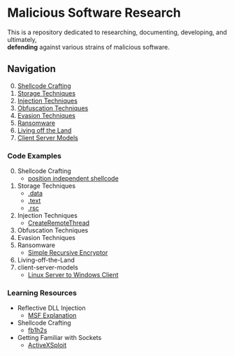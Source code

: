 # Malicious Software Research
This is a repository dedicated to researching, documenting, developing, and ultimately,  
**defending** against various strains of malicious software.
## Navigation
0. [Shellcode Crafting](#shellcode-crafting)
1. [Storage Techniques](#storage-techniques)
2. [Injection Techniques](#injection-techniques)
3. [Obfuscation Techniques](#obfuscation-techniques)
4. [Evasion Techniques](#evasion-techniques)
5. [Ransomware](#ransomware)
6. [Living off the Land](#living-off-the-land)
7. [Client Server Models](#client-server-models)
### **Code Examples**
0. <a name="shellcode-crafting">Shellcode Crafting</a>
    - <a href="https://github.com/0xvpr/MWD/blob/main/0.shellcode-crafting/1.independent_shellcode">position independent shellcode</a>
1. <a name="storage-techniques">Storage Techniques</a>
    - <a href="https://github.com/0xvpr/MWD/blob/main/1.storage-techniques/1.data">.data</a>
    - <a href="https://github.com/0xvpr/MWD/blob/main/1.storage-techniques/2.text">.text</a>
    - <a href="https://github.com/0xvpr/MWD/blob/main/1.storage-techniques/3.rsc">.rsc</a>  
2. <a name="injection-techniques">Injection Techniques</a>
    - <a href="https://github.com/0xvpr/MWD/blob/main/2.injection-techniques/1.crt">CreateRemoteThread</a>
3. <a name="obfuscation-techniques">Obfuscation Techniques</a>
4. <a name="evasion-techniques">Evasion Techniques</a>
5. <a name="ransomware">Ransomware<a/>
    - <a href="https://github.com/0xvpr/MWD/blob/main/5.ransomware/1.simple_recursive_encryptor">Simple Recursive Encryptor</a>
6. <a name="living-off-the-land">Living-off-the-Land<a/>
7. <a name="client-server-models">client-server-models<a/>
    - <a href="https://github.com/0xvpr/MWD/blob/main/7.socket/linux_server">Linux Server to Windows Client</a>
### **Learning Resources**
- Reflective DLL Injection  
    - <a href="https://github.com/rapid7/metasploit-framework/wiki/Using-ReflectiveDll-Injection">MSF Explanation</a>  
- Shellcode Crafting  
    - <a href="https://www.exploit-db.com/docs/english/13610-building-your-own-ud-shellcodes-part-1.pdf">fb1h2s</a>
- Getting Familiar with Sockets
    - <a href="https://www.youtube.com/watch?v=xCEKzqLTvqg&t=1185s">ActiveXSploit</a>
